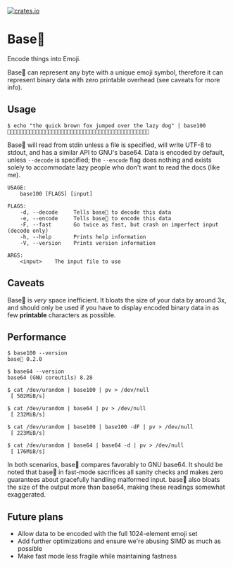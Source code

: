 [![crates.io](https://img.shields.io/crates/v/base100.svg)](https://crates.io/crates/base100)

# Base💯

Encode things into Emoji.

Base💯 can represent any byte with a unique emoji symbol, therefore it can
represent binary data with zero printable overhead (see caveats for more info).

## Usage

```
$ echo "the quick brown fox jumped over the lazy dog" | base100
👫👟👜🐗👨👬👠👚👢🐗👙👩👦👮👥🐗👝👦👯🐗👡👬👤👧👜👛🐗👦👭👜👩🐗👫👟👜🐗👣👘👱👰🐗👛👦👞🐁
```

Base💯 will read from stdin unless a file is specified, will write UTF-8 to
stdout, and has a similar API to GNU's base64. Data is encoded by default,
unless `--decode` is specified; the `--encode` flag does nothing and exists
solely to accommodate lazy people who don't want to read the docs (like me).

```
USAGE:
    base100 [FLAGS] [input]

FLAGS:
    -d, --decode     Tells base💯 to decode this data
    -e, --encode     Tells base💯 to encode this data
    -F, --fast       Go twice as fast, but crash on imperfect input (decode only)
    -h, --help       Prints help information
    -V, --version    Prints version information

ARGS:
    <input>    The input file to use
```

## Caveats

Base💯 is *very* space inefficient. It bloats the size of your data by around 3x,
and should only be used if you have to display encoded binary data in as few
__printable__ characters as possible.

## Performance

```
$ base100 --version
base💯 0.2.0

$ base64 --version
base64 (GNU coreutils) 8.28

$ cat /dev/urandom | base100 | pv > /dev/null
 [ 502MiB/s]

$ cat /dev/urandom | base64 | pv > /dev/null
 [ 232MiB/s]

$ cat /dev/urandom | base100 | base100 -dF | pv > /dev/null
 [ 223MiB/s]

$ cat /dev/urandom | base64 | base64 -d | pv > /dev/null
 [ 176MiB/s]
```

In both scenarios, base💯 compares favorably to GNU base64. It should be noted
that base💯 in fast-mode sacrifices all sanity checks and makes zero guarantees
about gracefully handling malformed input. base💯 also bloats the size of the
output more than base64, making these readings somewhat exaggerated.

## Future plans

- Allow data to be encoded with the full 1024-element emoji set
- Add further optimizations and ensure we're abusing SIMD as much as possible
- Make fast mode less fragile while maintaining fastness
